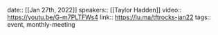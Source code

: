date:: [[Jan 27th, 2022]] 
speakers:: [[Taylor Hadden]]
video:: https://youtu.be/G-m7PLTFWs4
link:: https://lu.ma/tftrocks-jan22
tags:: event, monthly-meeting
